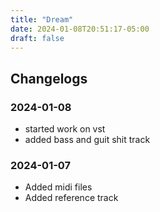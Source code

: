 ```yaml
---
title: "Dream"
date: 2024-01-08T20:51:17-05:00
draft: false
---
```



## Changelogs

### 2024-01-08

- started work on vst
- added bass and guit shit track


### 2024-01-07

- Added midi files
- Added reference track